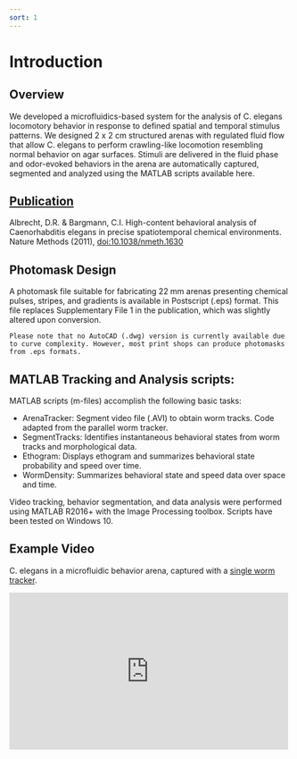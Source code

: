 ```yaml
---
sort: 1 
---
```


# Introduction
## Overview
We developed a microfluidics-based system for the analysis of C. elegans locomotory behavior in response to defined spatial and temporal stimulus patterns. We designed 2 x 2 cm structured arenas with regulated fluid flow that allow C. elegans to perform crawling-like locomotion resembling normal behavior on agar surfaces. Stimuli are delivered in the fluid phase and odor-evoked behaviors in the arena are automatically captured, segmented and analyzed using the MATLAB scripts available here. 

## [Publication](https://wp.wpi.edu/qntl/research-2/publications-2/)
Albrecht, D.R. & Bargmann, C.I. High-content behavioral analysis of Caenorhabditis elegans in precise spatiotemporal chemical environments. Nature Methods (2011), [doi:10.1038/nmeth.1630](https://doi.org/10.1038/nmeth.1630)

## Photomask Design
A photomask file suitable for fabricating 22 mm arenas presenting chemical pulses, stripes, and gradients is available in Postscript (.eps) format. This file replaces Supplementary File 1 in the publication, which was slightly altered upon conversion. 

```caution
Please note that no AutoCAD (.dwg) version is currently available due to curve complexity. However, most print shops can produce photomasks from .eps formats. 
```

## MATLAB Tracking and Analysis scripts:
MATLAB scripts (m-files) accomplish the following basic tasks:

 * ArenaTracker: Segment video file (.AVI) to obtain worm tracks. Code adapted from the parallel worm tracker.
 * SegmentTracks: Identifies instantaneous behavioral states from worm tracks and morphological data.
 * Ethogram: Displays ethogram and summarizes behavioral state probability and speed over time.
 * WormDensity: Summarizes behavioral state and speed data over space and time.

Video tracking, behavior segmentation, and data analysis were performed using MATLAB R2016+ with the Image Processing toolbox. Scripts have been tested on Windows 10. 

## Example Video 
C. elegans in a microfluidic behavior arena, captured with a [single worm tracker](http://www.mrc-lmb.cam.ac.uk/wormtracker/).

<div class="embed-container">
  <iframe
      src="https://player.vimeo.com/video/21194888/"
      width="500"
      height="281"
      frameborder="0"
      webkitallowfullscreen
      mozallowfullscreen
      allowfullscreen>
  </iframe>
</div>

